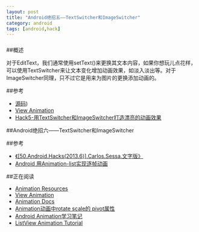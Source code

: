 ```yaml
---
layout: post
title: "Android绝招五——TextSwitcher和ImageSwitcher"
category: android
tags: [android,hack]
---
```

### 
##概述

对于EditText，我们通常使用setText()来更换其文本内容，如果你想玩儿点花样，可以使用TextSwitcher来让文本变化增加动画效果，如淡入淡出等。对于ImageSwitcher同理，只不过它是用来为图片的更换添加动画的。

##参考

- [源码](https://github.com/Macarse/50AH-code/tree/master/hack005))
- [View Animation](http://developer.android.com/guide/topics/graphics/view-animation.html)
- [Hack5-用TextSwitcher和ImageSwitcher打造漂亮的动画效果](http://blog.csdn.net/kost_/article/details/13632037)


##Android绝招六——TextSwitcher和ImageSwitcher

##参考

- [《[50.Android.Hacks(2013.6)].Carlos.Sessa.文字版》](http://www.salttiger.com/50-android-hacks/)
- [Android 用Animation-list实现逐帧动画](http://blog.csdn.net/aminfo/article/details/7847761)

##正在阅读
- [Animation Resources](http://developer.android.com/guide/topics/resources/animation-resource.html#Property)
- [View Animation](http://developer.android.com/guide/topics/graphics/view-animation.html#tween-animation)
- [Animation Docs](http://developer.android.com/reference/android/view/animation/Animation.html#attr_android:repeatMode)
- [Animation动画中rotate scale的 pivot属性](http://blog.csdn.net/ajiangro/article/details/9991169)
- [Android Animation学习笔记](http://www.cnblogs.com/feisky/archive/2010/01/11/1644482.html)
- [ListView Animation Tutorial](http://karnshah8890.blogspot.com/2013/04/listview-animation-tutorial.html)

